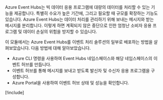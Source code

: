 Azure Event Hubs는 빅 데이터 응용 프로그램에 대량의 데이터를 처리할 수 있는 기능을 제공합니다. 특별히 수요가 높은 기간에, 그리고 필요할 때 규모를 확장하는 기능도 있습니다. Azure Event Hubs는 데이터 처리를 관리하기 위해 보내는 메시지와 받는 메시지를 분리합니다. 이렇게 하면 계획되지 않은 중단으로 인한 엄청난 소비자 응용 프로그램 및 데이터 손실의 위험을 방지할 수 있습니다.

이 모듈에서는 Azure Event Hubs를 이벤트 처리 솔루션의 일부로 배포하는 방법을 살펴보았습니다. 다음 방법에 대해 알아보았습니다.

- Azure CLI 명령을 사용하여 Event Hubs 네임스페이스와 해당 네임스페이스의 이벤트 허브를 만듭니다. 
- 이벤트 허브를 통해 메시지를 보내고 받도록 발신자 및 수신자 응용 프로그램을 구성합니다.
- Azure Portal을 사용하여 이벤트 허브 상태 및 성능을 확인합니다.

[!include[](../../../includes/azure-sandbox-cleanup.md)]